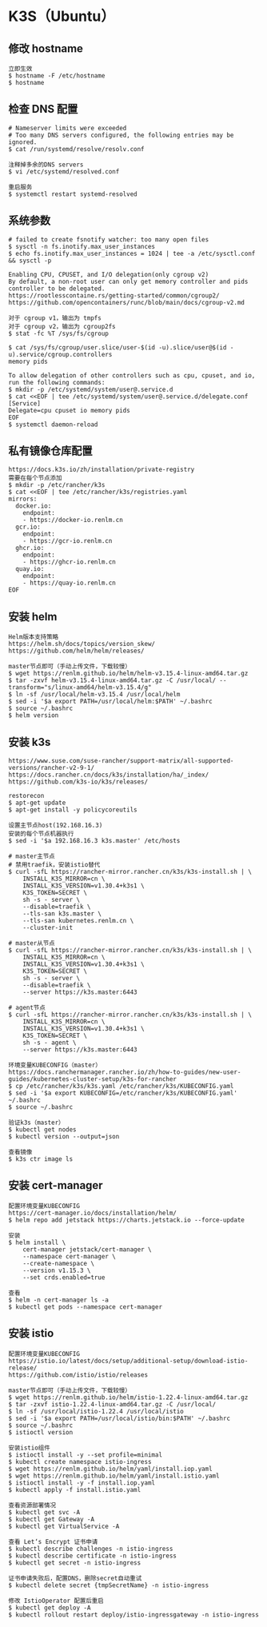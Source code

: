# K3S（Ubuntu）

## 修改 hostname
	立即生效
	$ hostname -F /etc/hostname
	$ hostname

## 检查 DNS 配置
	# Nameserver limits were exceeded
	# Too many DNS servers configured, the following entries may be ignored.
	$ cat /run/systemd/resolve/resolv.conf
	
	注释掉多余的DNS servers
	$ vi /etc/systemd/resolved.conf
	
	重启服务
	$ systemctl restart systemd-resolved
	
## 系统参数
	# failed to create fsnotify watcher: too many open files
	$ sysctl -n fs.inotify.max_user_instances
	$ echo fs.inotify.max_user_instances = 1024 | tee -a /etc/sysctl.conf && sysctl -p
	
```
Enabling CPU, CPUSET, and I/O delegation(only cgroup v2)
By default, a non-root user can only get memory controller and pids controller to be delegated.
https://rootlesscontaine.rs/getting-started/common/cgroup2/	
https://github.com/opencontainers/runc/blob/main/docs/cgroup-v2.md

对于 cgroup v1，输出为 tmpfs
对于 cgroup v2，输出为 cgroup2fs
$ stat -fc %T /sys/fs/cgroup

$ cat /sys/fs/cgroup/user.slice/user-$(id -u).slice/user@$(id -u).service/cgroup.controllers
memory pids

To allow delegation of other controllers such as cpu, cpuset, and io, run the following commands:
$ mkdir -p /etc/systemd/system/user@.service.d
$ cat <<EOF | tee /etc/systemd/system/user@.service.d/delegate.conf
[Service]
Delegate=cpu cpuset io memory pids
EOF
$ systemctl daemon-reload
```

## 私有镜像仓库配置
```
https://docs.k3s.io/zh/installation/private-registry
需要在每个节点添加
$ mkdir -p /etc/rancher/k3s
$ cat <<EOF | tee /etc/rancher/k3s/registries.yaml
mirrors:
  docker.io:
    endpoint:
    - https://docker-io.renlm.cn
  gcr.io:
    endpoint:
    - https://gcr-io.renlm.cn
  ghcr.io:
    endpoint:
    - https://ghcr-io.renlm.cn
  quay.io:
    endpoint:
    - https://quay-io.renlm.cn
EOF
```
	
## 安装 helm
	Helm版本支持策略
	https://helm.sh/docs/topics/version_skew/
	https://github.com/helm/helm/releases/
	
	master节点即可（手动上传文件，下载较慢）
	$ wget https://renlm.github.io/helm/helm-v3.15.4-linux-amd64.tar.gz
	$ tar -zxvf helm-v3.15.4-linux-amd64.tar.gz -C /usr/local/ --transform="s/linux-amd64/helm-v3.15.4/g"
	$ ln -sf /usr/local/helm-v3.15.4 /usr/local/helm
	$ sed -i '$a export PATH=/usr/local/helm:$PATH' ~/.bashrc
	$ source ~/.bashrc
	$ helm version

## 安装 k3s
	https://www.suse.com/suse-rancher/support-matrix/all-supported-versions/rancher-v2-9-1/
	https://docs.rancher.cn/docs/k3s/installation/ha/_index/
	https://github.com/k3s-io/k3s/releases/
	
	restorecon
	$ apt-get update
	$ apt-get install -y policycoreutils
	
	设置主节点host(192.168.16.3)
	安装的每个节点机器执行
	$ sed -i '$a 192.168.16.3 k3s.master' /etc/hosts
		
```	
# master主节点
# 禁用traefik，安装istio替代
$ curl -sfL https://rancher-mirror.rancher.cn/k3s/k3s-install.sh | \
    INSTALL_K3S_MIRROR=cn \
    INSTALL_K3S_VERSION=v1.30.4+k3s1 \
    K3S_TOKEN=SECRET \
    sh -s - server \
    --disable=traefik \
    --tls-san k3s.master \
    --tls-san kubernetes.renlm.cn \
    --cluster-init
```

```	
# master从节点
$ curl -sfL https://rancher-mirror.rancher.cn/k3s/k3s-install.sh | \
    INSTALL_K3S_MIRROR=cn \
    INSTALL_K3S_VERSION=v1.30.4+k3s1 \
    K3S_TOKEN=SECRET \
    sh -s - server \
    --disable=traefik \
    --server https://k3s.master:6443
```

```	
# agent节点
$ curl -sfL https://rancher-mirror.rancher.cn/k3s/k3s-install.sh | \
    INSTALL_K3S_MIRROR=cn \
    INSTALL_K3S_VERSION=v1.30.4+k3s1 \
    K3S_TOKEN=SECRET \
    sh -s - agent \
    --server https://k3s.master:6443
```

	环境变量KUBECONFIG（master）
	https://docs.ranchermanager.rancher.io/zh/how-to-guides/new-user-guides/kubernetes-cluster-setup/k3s-for-rancher
	$ cp /etc/rancher/k3s/k3s.yaml /etc/rancher/k3s/KUBECONFIG.yaml
	$ sed -i '$a export KUBECONFIG=/etc/rancher/k3s/KUBECONFIG.yaml' ~/.bashrc
	$ source ~/.bashrc
	
	验证k3s（master）
	$ kubectl get nodes
	$ kubectl version --output=json
	
	查看镜像
	$ k3s ctr image ls

## 安装 cert-manager
	配置环境变量KUBECONFIG
	https://cert-manager.io/docs/installation/helm/
	$ helm repo add jetstack https://charts.jetstack.io --force-update
	
	安装
	$ helm install \
	    cert-manager jetstack/cert-manager \
	    --namespace cert-manager \
	    --create-namespace \
	    --version v1.15.3 \
	    --set crds.enabled=true
	
	查看  
	$ helm -n cert-manager ls -a
	$ kubectl get pods --namespace cert-manager
	
## 安装 istio
	配置环境变量KUBECONFIG
	https://istio.io/latest/docs/setup/additional-setup/download-istio-release/
	https://github.com/istio/istio/releases
	
	master节点即可（手动上传文件，下载较慢）
	$ wget https://renlm.github.io/helm/istio-1.22.4-linux-amd64.tar.gz
	$ tar -zxvf istio-1.22.4-linux-amd64.tar.gz -C /usr/local/
	$ ln -sf /usr/local/istio-1.22.4 /usr/local/istio
	$ sed -i '$a export PATH=/usr/local/istio/bin:$PATH' ~/.bashrc
	$ source ~/.bashrc
	$ istioctl version
	
	安装istio组件
	$ istioctl install -y --set profile=minimal
	$ kubectl create namespace istio-ingress
	$ wget https://renlm.github.io/helm/yaml/install.iop.yaml
	$ wget https://renlm.github.io/helm/yaml/install.istio.yaml
	$ istioctl install -y -f install.iop.yaml
	$ kubectl apply -f install.istio.yaml

	查看资源部署情况  
	$ kubectl get svc -A
	$ kubectl get Gateway -A
	$ kubectl get VirtualService -A
	
	查看 Let‘s Encrypt 证书申请  
    $ kubectl describe challenges -n istio-ingress
    $ kubectl describe certificate -n istio-ingress
	$ kubectl get secret -n istio-ingress
	
	证书申请失败后，配置DNS，删除secret自动重试  
	$ kubectl delete secret {tmpSecretName} -n istio-ingress
	
	修改 IstioOperator 配置后重启
	$ kubectl get deploy -A
	$ kubectl rollout restart deploy/istio-ingressgateway -n istio-ingress